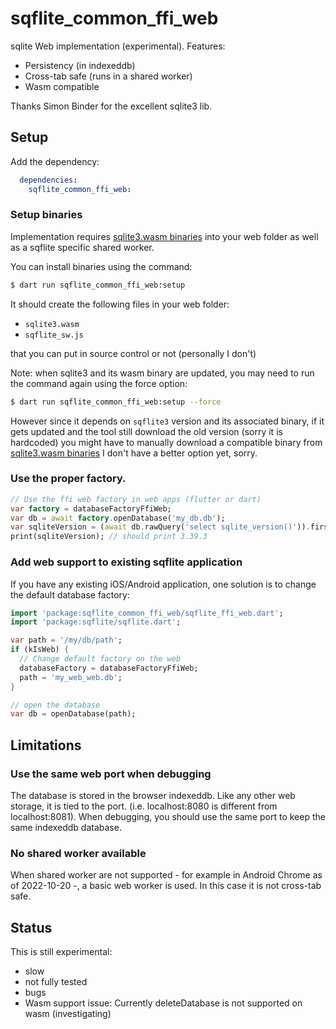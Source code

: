 # sqflite_common_ffi_web

sqlite Web implementation (experimental). Features:
- Persistency (in indexeddb)
- Cross-tab safe (runs in a shared worker)
- Wasm compatible

Thanks Simon Binder for the excellent sqlite3 lib.

## Setup

Add the dependency:
```yaml
  dependencies:
    sqflite_common_ffi_web:
```

### Setup binaries

Implementation requires [sqlite3.wasm binaries](https://github.com/simolus3/sqlite3.dart/releases)
into your web folder as well as a sqflite specific shared worker.

You can install binaries using the command:

```bash
$ dart run sqflite_common_ffi_web:setup
```

It should create the following files in your web folder:
- `sqlite3.wasm`
- `sqflite_sw.js`

that you can put in source control or not (personally I don't)

Note: when sqlite3 and its wasm binary are updated, you may need to run the command again using the force option:
```bash
$ dart run sqflite_common_ffi_web:setup --force
```

However since it depends on `sqflite3` version and its associated binary, if it gets updated 
and the tool still download the old version (sorry it is hardcoded) you might have to manually
download a compatible binary from [sqlite3.wasm binaries](https://github.com/simolus3/sqlite3.dart/releases)
I don't have a better option yet, sorry.

### Use the proper factory.

```dart
// Use the ffi web factory in web apps (flutter or dart)
var factory = databaseFactoryFfiWeb;
var db = await factory.openDatabase('my_db.db');
var sqliteVersion = (await db.rawQuery('select sqlite_version()')).first.values.first;
print(sqliteVersion); // should print 3.39.3
```

### Add web support to existing sqflite application

If you have any existing iOS/Android application, one solution is to change the default database
factory:

```dart
import 'package:sqflite_common_ffi_web/sqflite_ffi_web.dart';
import 'package:sqflite/sqflite.dart';

var path = '/my/db/path';
if (kIsWeb) {
  // Change default factory on the web
  databaseFactory = databaseFactoryFfiWeb;
  path = 'my_web_web.db';
}

// open the database
var db = openDatabase(path);
```
## Limitations

### Use the same web port when debugging

The database is stored in the browser indexeddb. Like any other web storage, it is tied to the port. (i.e. localhost:8080 is different from localhost:8081).
When debugging, you should use the same port to keep the same indexeddb database.

### No shared worker available

When shared worker are not supported - for example in Android Chrome as of 2022-10-20 -, a basic web worker is used.
In this case it is not cross-tab safe.

## Status

This is still experimental:
- slow
- not fully tested
- bugs
- Wasm support issue: Currently deleteDatabase is not supported on wasm (investigating)